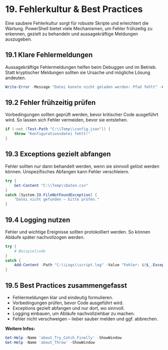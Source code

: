 # 19. Fehlerkultur & Best Practices

Eine saubere Fehlerkultur sorgt für robuste Skripte und erleichtert die Wartung. PowerShell bietet viele Mechanismen, um Fehler frühzeitig zu erkennen, gezielt zu behandeln und aussagekräftige Meldungen auszugeben.

## 19.1 Klare Fehlermeldungen

Aussagekräftige Fehlermeldungen helfen beim Debuggen und im Betrieb. Statt kryptischer Meldungen sollten sie Ursache und mögliche Lösung andeuten.

```powershell
Write-Error -Message "Datei konnte nicht geladen werden: Pfad fehlt" -Category ObjectNotFound
```

## 19.2 Fehler frühzeitig prüfen

Vorbedingungen sollten geprüft werden, bevor kritischer Code ausgeführt wird. So lassen sich Fehler vermeiden, bevor sie entstehen.

```powershell
if (-not (Test-Path "C:\\Temp\\config.json")) {
    throw "Konfigurationsdatei fehlt!"
}
```

## 19.3 Exceptions gezielt abfangen

Fehler sollten nur dann behandelt werden, wenn sie sinnvoll gelöst werden können. Unspezifisches Abfangen kann Fehler verschleiern.

```powershell
try {
    Get-Content "C:\\Temp\\Daten.csv"
}
catch [System.IO.FileNotFoundException] {
    "Datei nicht gefunden – bitte prüfen."
}
```

## 19.4 Logging nutzen

Fehler und wichtige Ereignisse sollten protokolliert werden. So können Abläufe später nachvollzogen werden.

```powershell
try {
    # Beispielcode
}
catch {
    Add-Content -Path "C:\\Logs\\script.log" -Value "Fehler: $($_.Exception.Message)"
}
```

## 19.5 Best Practices zusammengefasst

- Fehlermeldungen klar und eindeutig formulieren.
- Vorbedingungen prüfen, bevor Code ausgeführt wird.
- Exceptions gezielt abfangen und nur dort, wo sinnvoll.
- Logging einbauen, um Abläufe nachvollziehbar zu machen.
- Fehler nicht verschweigen – lieber sauber melden und ggf. abbrechen.

**Weitere Infos:**

```powershell
Get-Help -Name 'about_Try_Catch_Finally' -ShowWindow
Get-Help -Name 'about_Throw' -ShowWindow
```
